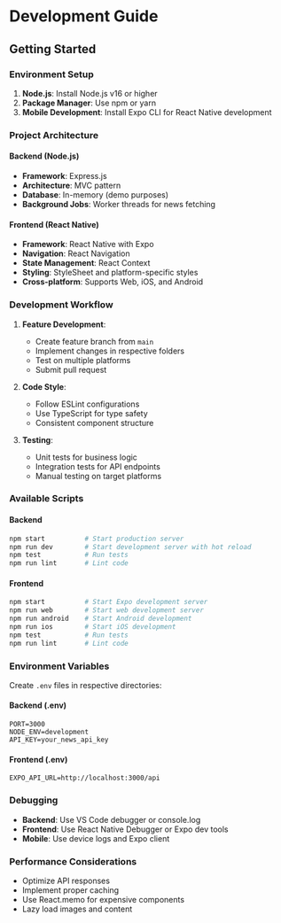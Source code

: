 # Development Guide

## Getting Started

### Environment Setup

1. **Node.js**: Install Node.js v16 or higher
2. **Package Manager**: Use npm or yarn
3. **Mobile Development**: Install Expo CLI for React Native development

### Project Architecture

#### Backend (Node.js)
- **Framework**: Express.js
- **Architecture**: MVC pattern
- **Database**: In-memory (demo purposes)
- **Background Jobs**: Worker threads for news fetching

#### Frontend (React Native)
- **Framework**: React Native with Expo
- **Navigation**: React Navigation
- **State Management**: React Context
- **Styling**: StyleSheet and platform-specific styles
- **Cross-platform**: Supports Web, iOS, and Android

### Development Workflow

1. **Feature Development**:
   - Create feature branch from `main`
   - Implement changes in respective folders
   - Test on multiple platforms
   - Submit pull request

2. **Code Style**:
   - Follow ESLint configurations
   - Use TypeScript for type safety
   - Consistent component structure

3. **Testing**:
   - Unit tests for business logic
   - Integration tests for API endpoints
   - Manual testing on target platforms

### Available Scripts

#### Backend
```bash
npm start          # Start production server
npm run dev        # Start development server with hot reload
npm test           # Run tests
npm run lint       # Lint code
```

#### Frontend
```bash
npm start          # Start Expo development server
npm run web        # Start web development server
npm run android    # Start Android development
npm run ios        # Start iOS development
npm test           # Run tests
npm run lint       # Lint code
```

### Environment Variables

Create `.env` files in respective directories:

#### Backend (.env)
```
PORT=3000
NODE_ENV=development
API_KEY=your_news_api_key
```

#### Frontend (.env)
```
EXPO_API_URL=http://localhost:3000/api
```

### Debugging

- **Backend**: Use VS Code debugger or console.log
- **Frontend**: Use React Native Debugger or Expo dev tools
- **Mobile**: Use device logs and Expo client

### Performance Considerations

- Optimize API responses
- Implement proper caching
- Use React.memo for expensive components
- Lazy load images and content